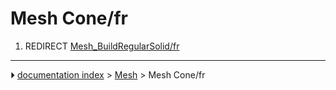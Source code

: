 # Mesh Cone/fr
1.  REDIRECT [Mesh_BuildRegularSolid/fr](Mesh_BuildRegularSolid/fr.md)



---
⏵ [documentation index](../README.md) > [Mesh](Mesh_Workbench.md) > Mesh Cone/fr

